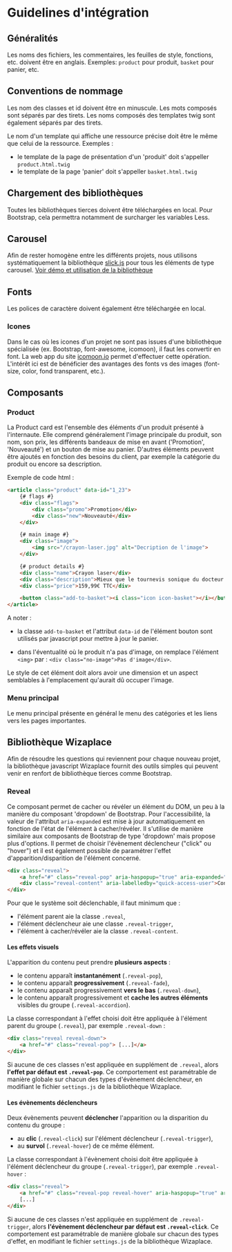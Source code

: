 # Guidelines d'intégration

## Généralités

Les noms des fichiers, les commentaires, les feuilles de style, fonctions, etc. doivent être en anglais.
Exemples: `product` pour produit, `basket` pour panier, etc.

## Conventions de nommage

Les nom des classes et id doivent être en minuscule.
Les mots composés sont séparés par des tirets.
Les noms composés des templates twig sont également séparés par des tirets.

Le nom d'un template qui affiche une ressource précise doit être le même que celui de la ressource.
Exemples :
- le template de la page de présentation d'un 'produit' doit s'appeller `product.html.twig`
- le template de la page 'panier' doit s'appeller `basket.html.twig`

## Chargement des bibliothèques

Toutes les bibliothèques tierces doivent être téléchargées en local.
Pour Bootstrap, cela permettra notamment de surcharger les variables Less.

## Carousel

Afin de rester homogène entre les différents projets, nous utilisons systématiquement la bibliothèque [slick.js](https://github.com/kenwheeler/slick/) pour tous les éléments de type carousel.
[Voir démo et utilisation de la bibliothèque](http://kenwheeler.github.io/slick#demos)

## Fonts

Les polices de caractère doivent également être téléchargée en local.

### Icones

Dans le cas où les icones d'un projet ne sont pas issues d'une bibliothèque spécialisée (ex. Bootstrap, font-awesome, icomoon), il faut les convertir en font.
La web app du site [icomoon.io](https://icomoon.io/app) permet d'effectuer cette opération.
L'intérêt ici est de bénéficier des avantages des fonts vs des images (font-size, color, fond transparent, etc.).

## Composants
### Product

La Product card est l'ensemble des éléments d'un produit présenté à l'internaute.
Elle comprend généralement l'image principale du produit, son nom, son prix, les différents bandeaux de mise en avant ('Promotion', 'Nouveauté') et un bouton de mise au panier.
D'autres éléments peuvent être ajoutés en fonction des besoins du client, par exemple la catégorie du produit ou encore sa description.

Exemple de code html :

```html
<article class="product" data-id="1_23">
    {# flags #}
    <div class="flags">
        <div class="promo">Promotion</div>
        <div class="new">Nouveauté</div>
    </div>

    {# main image #}
    <div class="image">
        <img src="/crayon-laser.jpg" alt="Decription de l'image">
    </div>

    {# product details #}
    <div class="name">Crayon laser</div>
    <div class="description">Mieux que le tournevis sonique du docteur Who.</div>
    <div class="price">159,99€ TTC</div>

    <button class="add-to-basket"><i class="icon icon-basket"></i></button>
</article>
```

A noter :

- la classe `add-to-basket` et l'attribut `data-id` de l'élément bouton sont utilisés par javascript pour mettre à jour le panier.

- dans l'éventualité où le produit n'a pas d'image, on remplace l'élément `<img>` par : `<div class="no-image">Pas d'image</div>`.

Le style de cet élément doit alors avoir une dimension et un aspect semblables à l'emplacement qu'aurait dû occuper l'image.

### Menu principal

Le menu principal présente en général le menu des catégories et les liens vers les pages importantes.

## Bibliothèque Wizaplace

Afin de résoudre les questions qui reviennent pour chaque nouveau projet, la bibliothèque javascript Wizaplace fournit des outils simples qui peuvent venir en renfort de bibliothèque tierces comme Bootstrap.

### Reveal

Ce composant permet de cacher ou révéler un élément du DOM, un peu à la manière du composant 'dropdown' de Bootstrap.
Pour l'accessibilité, la valeur de l'attribut `aria-expanded` est mise à jour automatiquement en fonction de l'état de l'élément à cacher/révéler.
Il s'utilise de manière similaire aux composants de Bootstrap de type 'dropdown' mais propose plus d'options.
Il permet de choisir l'évènement déclencheur ("click" ou "hover") et il est également possible de paramétrer l'effet d'apparition/disparition de l'élément concerné.
```html
<div class="reveal">
    <a href="#" class="reveal-pop" aria-haspopup="true" aria-expanded="false" id="demo-id">Mon compte</a>    
    <div class="reveal-content" aria-labelledby="quick-access-user">Contenu caché par défaut.</div>
</div>
```

Pour que le système soit déclenchable, il faut minimum que :
- l'élément parent aie la classe `.reveal`,
- l'élément déclencheur aie une classe `.reveal-trigger`,
- l'élément à cacher/révéler aie la classe `.reveal-content`.

#### Les effets visuels
L'apparition du contenu peut prendre **plusieurs aspects** :
- le contenu apparaît **instantanément** (`.reveal-pop`),
- le contenu apparaît **progressivement** (`.reveal-fade`),
- le contenu apparaît progressivement **vers le bas** (`.reveal-down`),  
- le contenu apparaît progressivement et **cache les autres éléments** visibles du groupe (`.reveal-accordion`).

La classe correspondant à l'effet choisi doit être appliquée à l'élément parent du groupe (`.reveal`), par exemple `.reveal-down` :
```html
<div class="reveal reveal-down">
    <a href="#" class="reveal-pop"> [...]</a>
</div>
```

Si aucune de ces classes n'est appliquée en supplément de `.reveal`, alors **l'effet par défaut est `.reveal-pop`**.
Ce comportement est paramétrable de manière globale sur chacun des types d'évènement déclencheur, en modifiant le fichier `settings.js` de la bibliothèque Wizaplace.

#### Les évènements déclencheurs

Deux évènements peuvent **déclencher** l'apparition ou la disparition du contenu du groupe :
- au **clic** (`.reveal-click`) sur l'élément déclencheur (`.reveal-trigger`),
- au **survol** (`.reveal-hover`) de ce même élément.

La classe correspondant à l'évènement choisi doit être appliquée à l'élément déclencheur du groupe (`.reveal-trigger`), par exemple `.reveal-hover` :
```html
<div class="reveal">
    <a href="#" class="reveal-pop reveal-hover" aria-haspopup="true" aria-expanded="false" id="demo-id">Mon compte</a>    
    [...]
</div>
```
Si aucune de ces classes n'est appliquée en supplément de `.reveal-trigger`, alors **l'évènement déclencheur par défaut est `.reveal-click`**.
Ce comportement est paramétrable de manière globale sur chacun des types d'effet, en modifiant le fichier `settings.js` de la bibliothèque Wizaplace.
